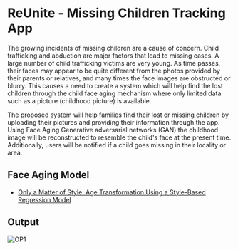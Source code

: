 
# ReUnite - Missing Children Tracking App

The growing incidents of missing children are a cause of concern. Child trafficking and abduction are major factors that lead to missing cases. A large number of child trafficking victims are very young. As time passes, their faces may appear to be quite different from the photos provided by their parents or relatives, and many times the face images are obstructed or blurry. This causes a need to create a system which will help find the lost children through the child face aging mechanism where only limited data such as a picture (childhood picture) is available.

The proposed system will help families find their lost or missing children by uploading their pictures and providing their information through the app. Using Face Aging Generative adversarial networks (GAN) the childhood image will be reconstructed to resemble the child's face at the present time. Additionally, users will be notified if a child goes missing in their locality or area.

## Face Aging Model

 - [Only a Matter of Style: Age Transformation Using a Style-Based Regression Model](https://github.com/yuval-alaluf/SAM)

## Output
![OP1](https://github.com/SurayyaAkiwat/missing_children_finder_identifier/blob/ecbb5a2eaf711d53c0e84b1800c5f181b666bebb/assets/images/3%20(2).jpeg)
